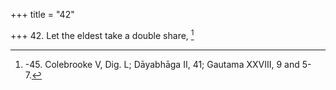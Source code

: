 +++
title = "42"

+++
42. Let the eldest take a double share, [^32] 


[^32]:  -45. Colebrooke V, Dig. L; Dāyabhāga II, 41; Gautama XXVIII, 9 and 5-7.
